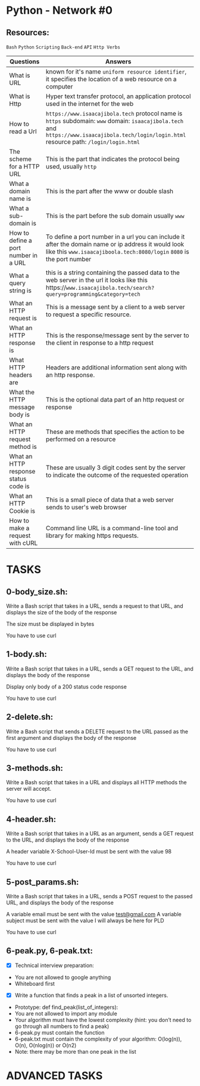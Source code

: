 # Python - Network #0

## Resources:
`Bash`
`Python`
`Scripting`
`Back-end`
`API`
`Http Verbs`



| Questions | Answers |
| --- | --- |
| What is URL | known for it's name `uniform resource identifier`, it specifies the location of a web resource on a computer |
| What is Http | Hyper text transfer protocol, an application protocol used in the internet for the web |
| How to read a Url | `https://www.isaacajibola.tech` protocol name is `https` subdomain: `www` domain: `isaacajibola.tech` and `https://www.isaacajibola.tech/login/login.html` resource path: `/login/login.html` |
| The scheme for a HTTP URL | This is the part that indicates the protocol being used, usually `http` |
| What a domain name is | This is the part after the www or double slash |
| What a sub-domain is | This is the part before the sub domain usually `www` |
| How to define a port number in a URL | To define a port number in a url you can include it after the domain name or ip address it would look like this `www.isaacajiboola.tech:8080/login` `8080` is the port number |
| What a query string is | this is a string containing the passed data to the web server in the url it looks like this https://`www.isaacajibola.tech/search?query=programming&category=tech` |
| What an HTTP request is | This is a message sent by a client to a web server to request a specific resource. |
| What an HTTP response is | This is the response/message sent by the server to the client in response to a http request |
| What HTTP headers are | Headers are additional information sent along with an http response. |
| What the HTTP message body is | This is the optional data part of an http request or response |
| What an HTTP request method is | These are methods that specifies the action to be performed on a resource |
| What an HTTP response status code is | These are usually 3 digit codes sent by the server to indicate the outcome of the requested operation |
| What an HTTP Cookie is | This is a small piece of data that a web server sends to user's web browser |
| How to make a request with cURL | Command line URL is a command-line tool and library for making https requests. |

# TASKS

## 0-body_size.sh:

Write a Bash script that takes in a URL, sends a request to that URL, and displays the size of the body of the response

The size must be displayed in bytes

You have to use curl

## 1-body.sh:

Write a Bash script that takes in a URL, sends a GET request to the URL, and displays the body of the response

Display only body of a 200 status code response

You have to use curl

## 2-delete.sh:

Write a Bash script that sends a DELETE request to the URL passed as the first argument and displays the body of the response

You have to use curl

## 3-methods.sh:

Write a Bash script that takes in a URL and displays all HTTP methods the server will accept.

You have to use curl

## 4-header.sh:

Write a Bash script that takes in a URL as an argument, sends a GET request to the URL, and displays the body of the response

A header variable X-School-User-Id must be sent with the value 98

You have to use curl

## 5-post_params.sh:

Write a Bash script that takes in a URL, sends a POST request to the passed URL, and displays the body of the response

A variable email must be sent with the value test@gmail.com
A variable subject must be sent with the value I will always be here for PLD

You have to use curl

## 6-peak.py, 6-peak.txt:

- [X] Technical interview preparation:

- You are not allowed to google anything
- Whiteboard first

- [X] Write a function that finds a peak in a list of unsorted integers.

- Prototype: def find_peak(list_of_integers):
- You are not allowed to import any module
- Your algorithm must have the lowest complexity (hint: you don’t need to go through all numbers to find a peak)
- 6-peak.py must contain the function
- 6-peak.txt must contain the complexity of your algorithm: O(log(n)), O(n), O(nlog(n)) or O(n2)
- Note: there may be more than one peak in the list

# ADVANCED TASKS

